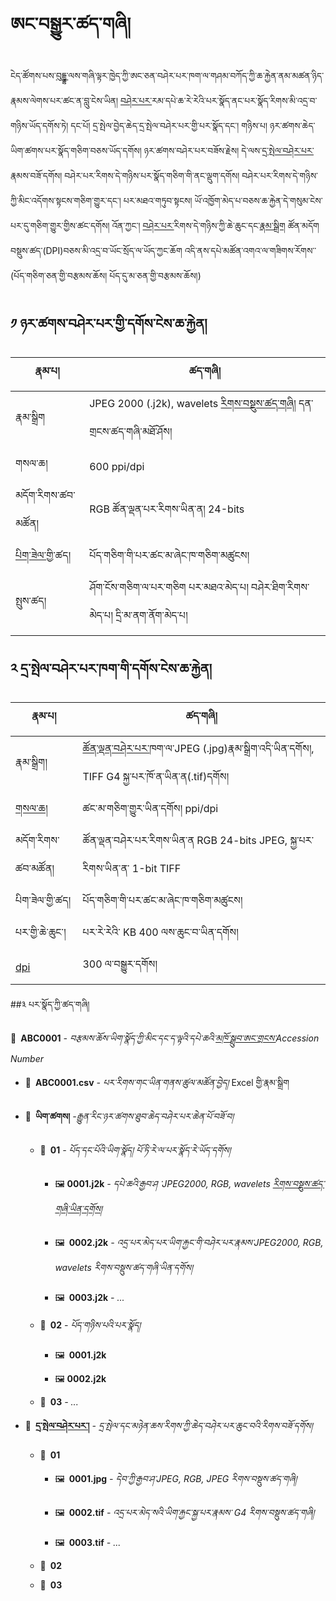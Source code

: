 
# ཨང་བསྒྱུར་ཚད་གཞི།

ངེད་ཚོགས་པས་[བུདྡྷ་](https://buddhistdigitalresourcecenter.github.io/digitization-guidelines/glossary/#buda)ལས་གཞི་ལྟར་ཁྱེད་ཀྱི་ཨང་ཅན་བཤེར་པར་ཁག་ལ་གཤམ་བཀོད་ཀྱི་ཆ་རྐྱེན་ནམ་མཚན་ཉིད་རྣམས་ལེགས་པར་ཚང་ན་བླུ་ངེས་ཡིན། [བཤེར་པར་](https://buddhistdigitalresourcecenter.github.io/digitization-guidelines/glossary/#scanned-imagedigital-image)རམ་དཔེ་ཆ་རེ་རེའི་པར་སྣོད་ནང་པར་སྣོད་རིགས་མི་འདྲ་བ་གཉིས་ཡོད་དགོས་ཏེ། དང་པོ། དྲ་སྤེལ་བྱེད་ཆེད་དྲ་སྤེལ་བཤེར་པར་གྱི་པར་སྣོད་དང་། གཉིས་པ། ཉར་ཚགས་ཆེད་ཡིག་ཚགས་པར་སྣོད་གཅིག་བཅས་ཡོད་དགོས། ཉར་ཚགས་བཤེར་པར་བཟོས་རྗེས། དེ་ལས་[དྲ་སྤེལ་བཤེར་པར་](https://buddhistdigitalresourcecenter.github.io/digitization-guidelines/glossary/#web-image)རྣམས་བཟོ་དགོས། བཤེར་པར་རིགས་དེ་གཉིས་པར་སྣོད་གཅིག་གི་ནང་ལྡུག་དགོས། བཤེར་པར་རིགས་དེ་གཉིས་ཀྱི་མིང་འདོགས་སྟངས་གཅིག་གྱུར་དང་། པར་མཐའ་གཏུབ་སྟངས།
ཡོ་འཁྱོག་མེད་པ་བཅས་ཆ་རྐྱེན་དེ་གསུམ་ངེས་པར་དུ་གཅིག་གྱུར་གྱིས་ཚང་དགོས། འོན་ཀྱང་། [བཤེར་པར་](https://buddhistdigitalresourcecenter.github.io/digitization-guidelines/glossary/#scanned-imagedigital-image)རིགས་དེ་གཉིས་ཀྱི་ཆེ་ཆུང་དང་[རྣམ་སྒྲིག](https://buddhistdigitalresourcecenter.github.io/digitization-guidelines/glossary/#format) ཚོན་མདོག བསྡུས་ཚད་(DPI)བཅས་མི་འདྲ་བ་ཡོང་སྲོད་ལ་ཡོད་ཀྱང་ཆོག འདི་ནས་དཔེ་མཚོན་འགའ་ལ་གཟིགས་རོགས་་ (པོད་གཅིག་ཅན་གྱི་བརྩམས་ཆོས། པོད་དུ་མ་ཅན་གྱི་བརྩམས་ཆོས།)

## ༡ ཉར་ཚགས་བཤེར་པར་གྱི་དགོས་ངེས་ཆ་རྐྱེན།

| རྣམ་པ། |	ཚད་གཞི། |
| --- | --- |
| རྣམ་སྒྲིག | JPEG 2000 (.j2k), wavelets [རིགས་བསྡུས་ཚད་གཞི།](https://buddhistdigitalresourcecenter.github.io/digitization-guidelines/glossary/#compression) དན་གྲངས་ཚད་གཞི་མཐོ་ཤོས། |
| གསལ་ཆ། |600 ppi/dpi |
| མདོག་རིགས་ཚབ་མཚོན། | RGB ཚོན་ལྡན་པར་རིགས་ཡིན་ན། 24-bits |
| [པིག་ཟེལ་](https://buddhistdigitalresourcecenter.github.io/digitization-guidelines/glossary/#pixel)གྱི་ཚད། | པོད་གཅིག་གི་པར་ཚང་མ་ཞེང་ཁ་གཅིག་མཚུངས། |
| སྤུས་ཚད། |	ཤོག་ངོས་གཅིག་ལ་པར་གཅིག པར་མཐའ་མེད་པ། བཤེར་ཐིག་རིགས་མེད་པ། དྲི་མ་ནག་ནོག་མེད་པ། |

## ༢ དྲ་སྤེལ་བཤེར་པར་ཁག་གི་དགོས་ངེས་ཆ་རྐྱེན།

| རྣམ་པ། | ཚད་གཞི། |
| --- | --- |
| རྣམ་སྒྲིག།| [ཚོན་ལྡན་བཤེར་པར་](https://buddhistdigitalresourcecenter.github.io/digitization-guidelines/glossary/#color-image)ཁག་ལ་JPEG (.jpg)རྣམ་སྒྲིག་འདི་ཡིན་དགོས།, TIFF G4 སྐྱ་པར་ཁོ་ན་ཡིན་ན(.tif)དགོས། |
| [གསལ་ཆ།](https://buddhistdigitalresourcecenter.github.io/digitization-guidelines/glossary/#resolution) | ཚང་མ་གཅིག་གྱུར་ཡིན་དགོས། ppi/dpi |
| མདོག་རིགས་ཚབ་མཚོན། | ཚོན་ལྡན་བཤེར་པར་རིགས་ཡིན་ན RGB 24-bits JPEG, སྐྱ་པར་རིགས་ཡིན་ན་ 1-bit TIFF |
| པིག་ཟེལ་གྱི་ཚད།	| པོད་གཅིག་གི་པར་ཚང་མ་ཞེང་ཁ་གཅིག་མཚུངས། |
| པར་གྱི་ཆེ་ཆུང་། |	པར་རེ་རེའི་ KB 400  ལས་ཆུང་བ་ཡིན་དགོས། |
| [dpi](https://buddhistdigitalresourcecenter.github.io/digitization-guidelines/glossary/#dpi-dpi) | 300 ལ་བསྒྱུར་དགོས། |

##༣ པར་སྣོད་ཀྱི་ཚད་གཞི།

 📂 **ABC0001** *- བརྩམས་ཆོས་ཡིག་སྣོད་ཀྱི་མིང་དང་ད་ལྟའི་དཔེ་ཆའི་[མཁོ་སྒྲུབ་ཨང་གྲངས་](https://buddhistdigitalresourcecenter.github.io/digitization-guidelines/glossary/#accession-numbers)Accession Number*

* 📄 **ABC0001.csv** *- པར་རིགས་གང་ཡིན་གནས་ཚུལ་མཚོན་བྱེད།* Excel གྱི་རྣམ་སྒྲིག

* 📂 **ཡིག་ཚགས།** *-རྒྱུན་རིང་ཉར་ཚགས་ཐུབ་ཆེད་བཤེར་པར་ཆེན་པོ་བཟོ་བ།*

	* 📂 **01** *- པོད་དང་པོའི་ཡིག་སྣོད། པོ་ཏི་རེ་ལ་པར་སྣོད་རེ་ཡོད་དགོས།*
	
		* 🖼 **0001.j2k** *- དཔེ་ཆའི་རྒྱབ་ཤ ་JPEG2000, RGB, wavelets [རིགས་བསྡུས་ཚད་གཞི་ཡིན་དགོས།](https://buddhistdigitalresourcecenter.github.io/digitization-guidelines/glossary/#compression)*
		
		* 🖼 **0002.j2k** *- འདྲ་པར་མེད་པར་ཡིག་རྐྱང་གི་བཤེར་པར་རྣམས་JPEG2000, RGB, wavelets རིགས་བསྡུས་ཚད་གཞི་ཡིན་དགོས།*
		
		* 🖼 **0003.j2k** *- ...*
		
	* 📂 **02** *- པོད་གཉིས་པའི་པར་སྣོད།*
	
		* 🖼 **0001.j2k**
		
		* 🖼 **0002.j2k**
		
	* 📁 **03** *- ...*

* 📂 **[དྲ་སྤེལ་བཤེར་པར་།](https://buddhistdigitalresourcecenter.github.io/digitization-guidelines/glossary/#web-image)** *- དྲ་སྤེལ་དང་མཉེན་ཆས་རིགས་ཀྱི་ཆེད་བཤེར་པར་ཆུང་བའི་རིགས་བཟོ་དགོས།*

	* 📂 **01**
	
		* 🖼 **0001.jpg** *- དེབ་ཀྱི་རྒྱབ་ཤ་JPEG, RGB, JPEG རིགས་བསྡུས་ཚད་གཞི།*
		
		* 🖼 **0002.tif** *- འདྲ་པར་མེད་སའི་ཡིག་རྐྱང་སྐྱ་པར་རྣམས་ G4 རིགས་བསྡུས་ཚད་གཞི།*
		
		* 🖼 **0003.tif** *- ...*
		
	* 📁 **02**
		
	* 📁 **03**

